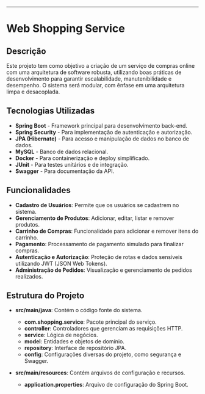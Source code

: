 ---

# Web Shopping Service

## Descrição

Este projeto tem como objetivo a criação de um serviço de compras online com uma arquitetura de software robusta, utilizando boas práticas de desenvolvimento para garantir escalabilidade, manutenibilidade e desempenho. O sistema será modular, com ênfase em uma arquitetura limpa e desacoplada.

## Tecnologias Utilizadas

- **Spring Boot** - Framework principal para desenvolvimento back-end.
- **Spring Security** - Para implementação de autenticação e autorização.
- **JPA (Hibernate)** - Para acesso e manipulação de dados no banco de dados.
- **MySQL** - Banco de dados relacional.
- **Docker** - Para containerização e deploy simplificado.
- **JUnit** - Para testes unitários e de integração.
- **Swagger** - Para documentação da API.

## Funcionalidades

- **Cadastro de Usuários**: Permite que os usuários se cadastrem no sistema.
- **Gerenciamento de Produtos**: Adicionar, editar, listar e remover produtos.
- **Carrinho de Compras**: Funcionalidade para adicionar e remover itens do carrinho.
- **Pagamento**: Processamento de pagamento simulado para finalizar compras.
- **Autenticação e Autorização**: Proteção de rotas e dados sensíveis utilizando JWT (JSON Web Tokens).
- **Administração de Pedidos**: Visualização e gerenciamento de pedidos realizados.

## Estrutura do Projeto

- **src/main/java**: Contém o código fonte do sistema.
    - **com.shopping.service**: Pacote principal do serviço.
    - **controller**: Controladores que gerenciam as requisições HTTP.
    - **service**: Lógica de negócios.
    - **model**: Entidades e objetos de domínio.
    - **repository**: Interface de repositório JPA.
    - **config**: Configurações diversas do projeto, como segurança e Swagger.
  
- **src/main/resources**: Contém arquivos de configuração e recursos.
    - **application.properties**: Arquivo de configuração do Spring Boot.
